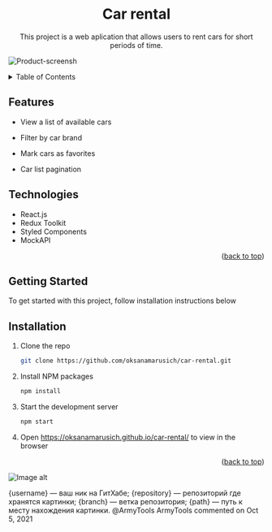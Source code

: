 <a name="readme-top"></a>

  <h1 align="center">Car rental</h1>

  <p align="center">
    This project is a web aplication that allows users to rent cars for short periods of time.</p>

![Product-screensh](https://github.com/jon/coolproject/raw/master/image/image.png)
<!-- TABLE OF CONTENTS -->
<details>
  <summary>Table of Contents</summary>
  <ul>
    <li><a href="#features">Features</a></li>
    <li><a href="#technologies">Technologies</a></li>
    <li><a href="#getting-started">Getting Started</a></li>
    <li><a href="#installation">Installation</a></li>
                                                        
  </ul>
  </details>

<!-- ABOUT THE PROJECT -->

## Features

<ul>
  <li>
    <p>View a list of available cars</p>
  </li>
  <li>
    <p>Filter by car brand</p>
  </li>
  <li>
    <p>Mark cars as favorites</p>
  </li>
  <li>
    <p>Car list pagination</p>
  </li>
</ul>

## Technologies

<ul>
  <li>React.js</li>
  <li>Redux Toolkit</li>
  <li>Styled Components</li>
  <li>MockAPI</li>
</ul>

<p align="right">(<a href="#readme-top">back to top</a>)</p>

<!-- GETTING STARTED -->

## Getting Started

To get started with this project, follow installation instructions below

## Installation

1. Clone the repo
   ```sh
   git clone https://github.com/oksanamarusich/car-rental.git
   ```
2. Install NPM packages
   ```sh
   npm install
   ```
3. Start the development server
   ```sh
   npm start
   ```
4. Open https://oksanamarusich.github.io/car-rental/ to view in the browser

<p align="right">(<a href="#readme-top">back to top</a>)</p>



![Image alt](https://github.com/{username}/{repository}/raw/{branch}/{path}/image.png)

{username} — ваш ник на ГитХабе;
{repository} — репозиторий где хранятся картинки;
{branch} — ветка репозитория;
{path} — путь к месту нахождения картинки.
@ArmyTools
ArmyTools commented on Oct 5, 2021
